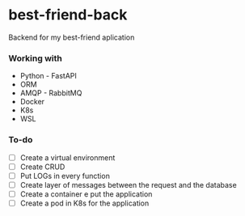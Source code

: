 # best-friend-back
Backend for my best-friend aplication

### Working with
* Python - FastAPI
* ORM
* AMQP - RabbitMQ
* Docker
* K8s
* WSL


### To-do
- [  ] Create a virtual environment
- [  ] Create CRUD
- [  ] Put LOGs in every function
- [  ] Create layer of messages between the request and the database
- [  ] Create a container e put the application
- [  ] Create a pod in K8s for the application